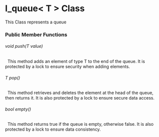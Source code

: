 # l_queue< T > Class
This Class represents a queue 

### Public Member Functions
###### void push(T value)
&nbsp; This method adds an element of type T to the end of the queue. It is protected by a lock to ensure security when adding elements.
###### T pop()
&nbsp; This method retrieves and deletes the element at the head of the queue, then returns it. It is also protected by a lock to ensure secure data access.
###### bool empty()
&nbsp; This method returns true if the queue is empty, otherwise false. It is also protected by a lock to ensure data consistency.
